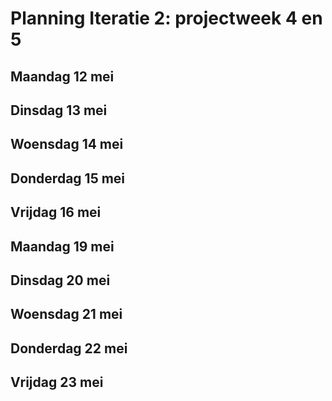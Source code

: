 # Planning Iteratie 2: projectweek 4 en 5

## Maandag 12 mei

## Dinsdag 13 mei

## Woensdag 14 mei

## Donderdag 15 mei

## Vrijdag 16 mei

## Maandag 19 mei

## Dinsdag 20 mei

## Woensdag 21 mei

## Donderdag 22 mei

## Vrijdag 23 mei
